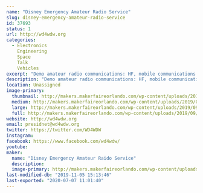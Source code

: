 ```yaml
---
name: "Disney Emergency Amateur Radio Service"
slug: disney-emergency-amateur-radio-service
id: 37693
status: 1
url: http://wd4wdw.org
categories:
  - Electronics
    Engineering
    Space
    Talk
    Vehicles
excerpt: "Demo amateur radio communications: HF, mobile communications with our van, and satellite communications."
description: "Demo amateur radio communications: HF, mobile communications with our van, and satellite communications."
location: Unassigned
image-primary:
  thumbnail: http://makers.makerfaireorlando.com/wp-content/uploads/2019/09/dearsphoto2-150x150.jpg
  medium: http://makers.makerfaireorlando.com/wp-content/uploads/2019/09/dearsphoto2-300x200.jpg
  large: http://makers.makerfaireorlando.com/wp-content/uploads/2019/09/dearsphoto2-1024x683.jpg
  full: http://makers.makerfaireorlando.com/wp-content/uploads/2019/09/dearsphoto2.jpg
website: http://wd4wdw.org
email: presidnet@wd4wdw.org
twitter: https://twitter.com/WD4WDW
instagram: 
facebook: https://www.facebook.com/wd4wdw/
youtube: 
maker:
  name: "Disney Emergency Amateur Raido Service"
  description:
  image-primary: http://makers.makerfaireorlando.com/wp-content/uploads/2019/09/dearsphoto1.jpg
last-modified-db: "2019-11-05 15:13:46"
last-exported: "2020-07-07 11:01:40"
---
```

